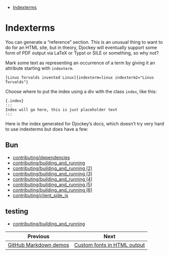 <!--
  DO NOT EDIT THIS FILE DIRECTLY!
  It is generated by djockey.
-->
- [Indexterms](../features/indexterms.md#Indexterms)

<div id="Indexterms" class="section" id="Indexterms">

# Indexterms

You can generate a “reference” section. This is an unusual thing to want
to do for an HTML site, but in theory, Djockey will eventually support
some form of PDF output via LaTeX or Typst or SILE or something, so why
not?

Mark some text as representing an occurrence of a term by giving it an
attribute starting with `indexterm`.

``` djot
[Linus Torvalds invented Linux]{indexterm=linux indexterm2="Linus Torvalds"}
```

Choose where to put the index using a div with the class `index`, like
this:

``` djot
{.index}
:::
Index will go here, this is just placeholder text
:::
```

Here is the index generated for Djockey’s docs, which doesn’t try very
hard to use indexterms but does have a few:

## Bun

- [contributing/dependencies](../contributing/dependencies.md#indexterm-0)
- [contributing/building_and_running](../contributing/building_and_running.md#indexterm-0)
- [contributing/building_and_running
  (2)](../contributing/building_and_running.md#indexterm-1)
- [contributing/building_and_running
  (3)](../contributing/building_and_running.md#indexterm-2)
- [contributing/building_and_running
  (4)](../contributing/building_and_running.md#indexterm-3)
- [contributing/building_and_running
  (5)](../contributing/building_and_running.md#indexterm-4)
- [contributing/building_and_running
  (6)](../contributing/building_and_running.md#indexterm-5)
- [contributing/client_side_js](../contributing/client_side_js.md#indexterm-0)

## testing

- [contributing/building_and_running](../contributing/building_and_running.md#indexterm-4)

</div>


| Previous | Next |
| - | - |
| [GitHub Markdown demos](../features/gfm.md) | [Custom fonts in HTML output](../guides/custom_fonts.md) |